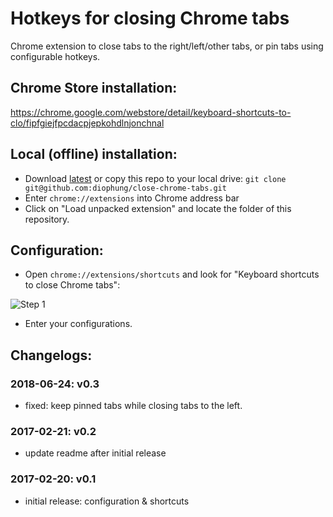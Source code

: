# Hotkeys for closing Chrome tabs
Chrome extension to close tabs to the right/left/other tabs, or pin tabs using configurable hotkeys.

## Chrome Store installation: 
https://chrome.google.com/webstore/detail/keyboard-shortcuts-to-clo/fipfgiejfpcdacpjepkohdlnjonchnal

## Local (offline) installation:
- Download [latest](https://github.com/diophung/close-chrome-tabs/archive/refs/heads/master.zip) or copy this repo to your local drive: `git clone git@github.com:diophung/close-chrome-tabs.git`
- Enter `chrome://extensions` into Chrome address bar
- Click on "Load unpacked extension" and locate the folder of this repository.

## Configuration:
- Open `chrome://extensions/shortcuts` and look for "Keyboard shortcuts to close Chrome tabs":

![Step 1](https://github.com/diophung/close-chrome-tabs/blob/master/images/step1.png)

- Enter your configurations.


## Changelogs:
### 2018-06-24: v0.3
- fixed: keep pinned tabs while closing tabs to the left. 

### 2017-02-21: v0.2
- update readme after initial release

### 2017-02-20: v0.1
- initial release: configuration & shortcuts

